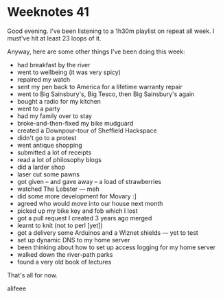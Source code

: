 # Weeknotes 41

Good evening. I've been listening to a 1h30m playlist on repeat all week. I must've hit at least 23 loops of it.

Anyway, here are some other things I've been doing this week:

- had breakfast by the river
- went to wellbeing (it was very spicy)
- repaired my watch
- sent my pen back to America for a lifetime warranty repair
- went to Big Sainsbury's, Big Tesco, then Big Sainsbury's again
- bought a radio for my kitchen
- went to a party
- had my family over to stay
- broke-and-then-fixed my bike mudguard
- created a Downpour-tour of Sheffield Hackspace
- didn't go to a protest
- went antique shopping
- submitted a lot of receipts
- read a lot of philosophy blogs
- did a larder shop
- laser cut some pawns
- got given – and gave away – a load of strawberries
- watched The Lobster — meh
- did some more development for Movary :]
- agreed who would move into our house next month
- picked up my bike key and fob which I lost
- got a pull request I created 3 years ago merged
- learnt to knit (not to perl \[yet\])
- got a delivery some Arduinos and a Wiznet shields — yet to test
- set up dynamic DNS to my home server
- been thinking about how to set up access logging for my home server
- walked down the river-path parks
- found a very old book of lectures

That's all for now.

alifeee
